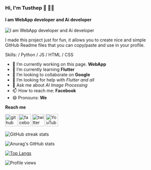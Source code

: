 ### **Hi, I'm Tusthep** 👋 🧑‍💻
#### **I am WebApp developer and Ai developer**
![**I am WebApp developer and Ai developer**](https://scontent.fbkk6-1.fna.fbcdn.net/v/t39.30808-6/326458435_1376525779786551_4223393276766237896_n.jpg?_nc_cat=108&ccb=1-7&_nc_sid=730e14&_nc_ohc=wb0udejIwFoAX-eqBNR&_nc_ht=scontent.fbkk6-1.fna&oh=00_AfB8KBiePLEgSLx6Ku4Kx0wxzfktgTkAHZLp9hYDRJZkqg&oe=63CE8147)

I made this project just for fun, it allows you to create nice and simple GitHub Readme files that you can copy/paste and use in your profile.

Skills: / Python / JS / HTML / CSS

- 🔭 I’m currently working on this page. **WebApp** 
- 🌱 I’m currently learning **Flutter** 
- 👯 I’m looking to collaborate on **Google** 
- 🤔 I’m looking for help with *Flutter and all* 
- 💬 Ask me about *AI Image Processing* 
- 📫 How to reach me: **Facebook** 
- 😄 Pronouns: **We** 

**Reach me**

[<img src='https://cdn.jsdelivr.net/npm/simple-icons@3.0.1/icons/github.svg' alt='github' height='40'>](https://github.com/Pup077)  [<img src='https://cdn.jsdelivr.net/npm/simple-icons@3.0.1/icons/facebook.svg' alt='facebook' height='40'>](https://www.facebook.com/TusthepPuppy)  [<img src='https://cdn.jsdelivr.net/npm/simple-icons@3.0.1/icons/twitter.svg' alt='twitter' height='40'>](https://twitter.com/Armutamea)  [<img src='https://cdn.jsdelivr.net/npm/simple-icons@3.0.1/icons/youtube.svg' alt='YouTube' height='40'>](https://www.youtube.com/channel/https://www.youtube.com/channel/UC02f4148ALKb-JRAvV2ivOw)  
 
![GitHub streak stats](https://streak-stats.demolab.com/?user=Pup077)  

![Anurag's GitHub stats](https://github-readme-stats.vercel.app/api?username=Pup077&show_icons=true&theme=radical)

[![Top Langs](https://github-readme-stats.vercel.app/api/top-langs/?username=Pup077&layout=compact)](https://github.com/anuraghazra/github-readme-stats)

![Profile views](https://gpvc.arturio.dev/Pup077)  

